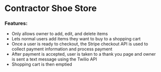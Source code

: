 # Contractor Shoe Store

### Features:
* Only allows owner to add, edit, and delete items
* Lets normal users add items they want to buy to a shopping cart
* Once a user is ready to checkout, the Stripe checkout API is used to collect payment information and process payment
* After payment is accepted, user is taken to a thank you page and owner is sent a text message using the Twilio API
* Shopping cart is then emptied
